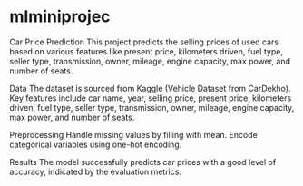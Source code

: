 # mlminiprojec
Car Price Prediction
This project predicts the selling prices of used cars based on various features like present price, kilometers driven, fuel type, seller type, transmission, owner, mileage, engine capacity, max power, and number of seats.

Data
The dataset is sourced from Kaggle (Vehicle Dataset from CarDekho). Key features include car name, year, selling price, present price, kilometers driven, fuel type, seller type, transmission, owner, mileage, engine capacity, max power, and number of seats.

Preprocessing
Handle missing values by filling with mean.
Encode categorical variables using one-hot encoding.

Results
The model successfully predicts car prices with a good level of accuracy, indicated by the evaluation metrics.
